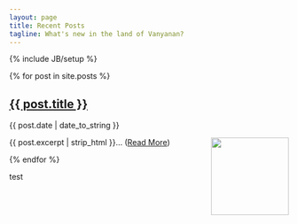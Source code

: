 ```yaml
---
layout: page
title: Recent Posts 
tagline: What's new in the land of Vanyanan?
---
```

{% include JB/setup %}

{% for post in site.posts %}
<h2 class="post-title"><a href="{{ post.url }}">{{ post.title }}</a></h2>
<p class="post-meta">{{ post.date | date_to_string }}</p>
<p><img style="width:10em;float:right" src="{{ post.image }}"></img></p>
<p class="post-excerpt">{{ post.excerpt | strip_html }}&hellip; (<a href="{{ post.url }}">Read More</a>)</p>
{% endfor %}

test



